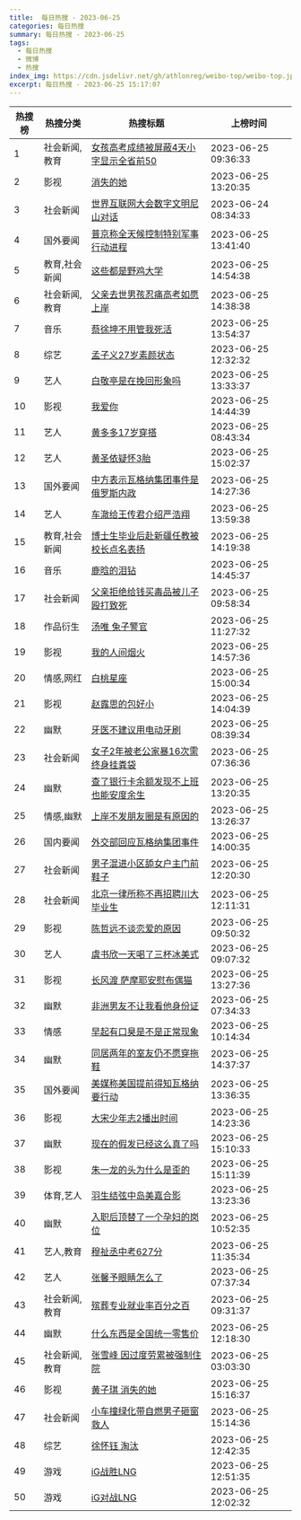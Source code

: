 ```yaml
---
title:  每日热搜 - 2023-06-25
categories: 每日热搜
summary: 每日热搜 - 2023-06-25
tags:
  - 每日热搜
  - 微博
  - 热搜
index_img: https://cdn.jsdelivr.net/gh/athlonreg/weibo-top/weibo-top.jpeg
excerpt: 每日热搜 - 2023-06-25 15:17:07
---
```


| 热搜榜 | 热搜分类 | 热搜标题 | 上榜时间 |
| --- | --- | --- | --- |
| 1 | 社会新闻,教育 | [女孩高考成绩被屏蔽4天小字显示全省前50](https://s.weibo.com/weibo%3Fq%3D%2523%E5%A5%B3%E5%AD%A9%E9%AB%98%E8%80%83%E6%88%90%E7%BB%A9%E8%A2%AB%E5%B1%8F%E8%94%BD4%E5%A4%A9%E5%B0%8F%E5%AD%97%E6%98%BE%E7%A4%BA%E5%85%A8%E7%9C%81%E5%89%8D50%2523) | 2023-06-25 09:36:33 | 
| 2 | 影视 | [消失的她](https://s.weibo.com/weibo%3Fq%3D%2523%E6%B6%88%E5%A4%B1%E7%9A%84%E5%A5%B9%2523) | 2023-06-25 13:20:35 | 
| 3 | 社会新闻 | [世界互联网大会数字文明尼山对话](https://s.weibo.com/weibo%3Fq%3D%2523%E4%B8%96%E7%95%8C%E4%BA%92%E8%81%94%E7%BD%91%E5%A4%A7%E4%BC%9A%E6%95%B0%E5%AD%97%E6%96%87%E6%98%8E%E5%B0%BC%E5%B1%B1%E5%AF%B9%E8%AF%9D%2523) | 2023-06-24 08:34:33 | 
| 4 | 国外要闻 | [普京称全天候控制特别军事行动进程](https://s.weibo.com/weibo%3Fq%3D%2523%E6%99%AE%E4%BA%AC%E7%A7%B0%E5%85%A8%E5%A4%A9%E5%80%99%E6%8E%A7%E5%88%B6%E7%89%B9%E5%88%AB%E5%86%9B%E4%BA%8B%E8%A1%8C%E5%8A%A8%E8%BF%9B%E7%A8%8B%2523) | 2023-06-25 13:41:40 | 
| 5 | 教育,社会新闻 | [这些都是野鸡大学](https://s.weibo.com/weibo%3Fq%3D%2523%E8%BF%99%E4%BA%9B%E9%83%BD%E6%98%AF%E9%87%8E%E9%B8%A1%E5%A4%A7%E5%AD%A6%2523) | 2023-06-25 14:54:38 | 
| 6 | 社会新闻,教育 | [父亲去世男孩忍痛高考如愿上岸](https://s.weibo.com/weibo%3Fq%3D%2523%E7%88%B6%E4%BA%B2%E5%8E%BB%E4%B8%96%E7%94%B7%E5%AD%A9%E5%BF%8D%E7%97%9B%E9%AB%98%E8%80%83%E5%A6%82%E6%84%BF%E4%B8%8A%E5%B2%B8%2523) | 2023-06-25 14:38:38 | 
| 7 | 音乐 | [蔡徐坤不用管我死活](https://s.weibo.com/weibo%3Fq%3D%2523%E8%94%A1%E5%BE%90%E5%9D%A4%E4%B8%8D%E7%94%A8%E7%AE%A1%E6%88%91%E6%AD%BB%E6%B4%BB%2523) | 2023-06-25 13:54:37 | 
| 8 | 综艺 | [孟子义27岁素颜状态](https://s.weibo.com/weibo%3Fq%3D%2523%E5%AD%9F%E5%AD%90%E4%B9%8927%E5%B2%81%E7%B4%A0%E9%A2%9C%E7%8A%B6%E6%80%81%2523) | 2023-06-25 12:32:32 | 
| 9 | 艺人 | [白敬亭是在挽回形象吗](https://s.weibo.com/weibo%3Fq%3D%2523%E7%99%BD%E6%95%AC%E4%BA%AD%E6%98%AF%E5%9C%A8%E6%8C%BD%E5%9B%9E%E5%BD%A2%E8%B1%A1%E5%90%97%2523) | 2023-06-25 13:33:37 | 
| 10 | 影视 | [我爱你](https://s.weibo.com/weibo%3Fq%3D%2523%E6%88%91%E7%88%B1%E4%BD%A0%2523) | 2023-06-25 14:44:39 | 
| 11 | 艺人 | [黄多多17岁穿搭](https://s.weibo.com/weibo%3Fq%3D%2523%E9%BB%84%E5%A4%9A%E5%A4%9A17%E5%B2%81%E7%A9%BF%E6%90%AD%2523) | 2023-06-25 08:43:34 | 
| 12 | 艺人 | [黄圣依疑怀3胎](https://s.weibo.com/weibo%3Fq%3D%2523%E9%BB%84%E5%9C%A3%E4%BE%9D%E7%96%91%E6%80%803%E8%83%8E%2523) | 2023-06-25 15:02:37 | 
| 13 | 国外要闻 | [中方表示瓦格纳集团事件是俄罗斯内政](https://s.weibo.com/weibo%3Fq%3D%2523%E4%B8%AD%E6%96%B9%E8%A1%A8%E7%A4%BA%E7%93%A6%E6%A0%BC%E7%BA%B3%E9%9B%86%E5%9B%A2%E4%BA%8B%E4%BB%B6%E6%98%AF%E4%BF%84%E7%BD%97%E6%96%AF%E5%86%85%E6%94%BF%2523) | 2023-06-25 14:27:36 | 
| 14 | 艺人 | [车澈给王传君介绍严浩翔](https://s.weibo.com/weibo%3Fq%3D%2523%E8%BD%A6%E6%BE%88%E7%BB%99%E7%8E%8B%E4%BC%A0%E5%90%9B%E4%BB%8B%E7%BB%8D%E4%B8%A5%E6%B5%A9%E7%BF%94%2523) | 2023-06-25 13:59:38 | 
| 15 | 教育,社会新闻 | [博士生毕业后赴新疆任教被校长点名表扬](https://s.weibo.com/weibo%3Fq%3D%2523%E5%8D%9A%E5%A3%AB%E7%94%9F%E6%AF%95%E4%B8%9A%E5%90%8E%E8%B5%B4%E6%96%B0%E7%96%86%E4%BB%BB%E6%95%99%E8%A2%AB%E6%A0%A1%E9%95%BF%E7%82%B9%E5%90%8D%E8%A1%A8%E6%89%AC%2523) | 2023-06-25 14:19:38 | 
| 16 | 音乐 | [鹿晗的泪钻](https://s.weibo.com/weibo%3Fq%3D%2523%E9%B9%BF%E6%99%97%E7%9A%84%E6%B3%AA%E9%92%BB%2523) | 2023-06-25 14:45:37 | 
| 17 | 社会新闻 | [父亲拒绝给钱买毒品被儿子殴打致死](https://s.weibo.com/weibo%3Fq%3D%2523%E7%88%B6%E4%BA%B2%E6%8B%92%E7%BB%9D%E7%BB%99%E9%92%B1%E4%B9%B0%E6%AF%92%E5%93%81%E8%A2%AB%E5%84%BF%E5%AD%90%E6%AE%B4%E6%89%93%E8%87%B4%E6%AD%BB%2523) | 2023-06-25 09:58:34 | 
| 18 | 作品衍生 | [汤唯 兔子警官](https://s.weibo.com/weibo%3Fq%3D%2523%E6%B1%A4%E5%94%AF%20%E5%85%94%E5%AD%90%E8%AD%A6%E5%AE%98%2523) | 2023-06-25 11:27:32 | 
| 19 | 影视 | [我的人间烟火](https://s.weibo.com/weibo%3Fq%3D%2523%E6%88%91%E7%9A%84%E4%BA%BA%E9%97%B4%E7%83%9F%E7%81%AB%2523) | 2023-06-25 14:57:36 | 
| 20 | 情感,网红 | [白桃星座](https://s.weibo.com/weibo%3Fq%3D%2523%E7%99%BD%E6%A1%83%E6%98%9F%E5%BA%A7%2523) | 2023-06-25 15:00:34 | 
| 21 | 影视 | [赵露思的包好小](https://s.weibo.com/weibo%3Fq%3D%2523%E8%B5%B5%E9%9C%B2%E6%80%9D%E7%9A%84%E5%8C%85%E5%A5%BD%E5%B0%8F%2523) | 2023-06-25 14:04:39 | 
| 22 | 幽默 | [牙医不建议用电动牙刷](https://s.weibo.com/weibo%3Fq%3D%2523%E7%89%99%E5%8C%BB%E4%B8%8D%E5%BB%BA%E8%AE%AE%E7%94%A8%E7%94%B5%E5%8A%A8%E7%89%99%E5%88%B7%2523) | 2023-06-25 08:39:34 | 
| 23 | 社会新闻 | [女子2年被老公家暴16次需终身挂粪袋](https://s.weibo.com/weibo%3Fq%3D%2523%E5%A5%B3%E5%AD%902%E5%B9%B4%E8%A2%AB%E8%80%81%E5%85%AC%E5%AE%B6%E6%9A%B416%E6%AC%A1%E9%9C%80%E7%BB%88%E8%BA%AB%E6%8C%82%E7%B2%AA%E8%A2%8B%2523) | 2023-06-25 07:36:36 | 
| 24 | 幽默 | [查了银行卡余额发现不上班也能安度余生](https://s.weibo.com/weibo%3Fq%3D%2523%E6%9F%A5%E4%BA%86%E9%93%B6%E8%A1%8C%E5%8D%A1%E4%BD%99%E9%A2%9D%E5%8F%91%E7%8E%B0%E4%B8%8D%E4%B8%8A%E7%8F%AD%E4%B9%9F%E8%83%BD%E5%AE%89%E5%BA%A6%E4%BD%99%E7%94%9F%2523) | 2023-06-25 13:20:35 | 
| 25 | 情感,幽默 | [上岸不发朋友圈是有原因的](https://s.weibo.com/weibo%3Fq%3D%2523%E4%B8%8A%E5%B2%B8%E4%B8%8D%E5%8F%91%E6%9C%8B%E5%8F%8B%E5%9C%88%E6%98%AF%E6%9C%89%E5%8E%9F%E5%9B%A0%E7%9A%84%2523) | 2023-06-25 13:26:37 | 
| 26 | 国内要闻 | [外交部回应瓦格纳集团事件](https://s.weibo.com/weibo%3Fq%3D%2523%E5%A4%96%E4%BA%A4%E9%83%A8%E5%9B%9E%E5%BA%94%E7%93%A6%E6%A0%BC%E7%BA%B3%E9%9B%86%E5%9B%A2%E4%BA%8B%E4%BB%B6%2523) | 2023-06-25 14:00:35 | 
| 27 | 社会新闻 | [男子混进小区舔女户主门前鞋子](https://s.weibo.com/weibo%3Fq%3D%2523%E7%94%B7%E5%AD%90%E6%B7%B7%E8%BF%9B%E5%B0%8F%E5%8C%BA%E8%88%94%E5%A5%B3%E6%88%B7%E4%B8%BB%E9%97%A8%E5%89%8D%E9%9E%8B%E5%AD%90%2523) | 2023-06-25 12:20:30 | 
| 28 | 社会新闻 | [北京一律所称不再招聘川大毕业生](https://s.weibo.com/weibo%3Fq%3D%2523%E5%8C%97%E4%BA%AC%E4%B8%80%E5%BE%8B%E6%89%80%E7%A7%B0%E4%B8%8D%E5%86%8D%E6%8B%9B%E8%81%98%E5%B7%9D%E5%A4%A7%E6%AF%95%E4%B8%9A%E7%94%9F%2523) | 2023-06-25 12:11:31 | 
| 29 | 影视 | [陈哲远不谈恋爱的原因](https://s.weibo.com/weibo%3Fq%3D%2523%E9%99%88%E5%93%B2%E8%BF%9C%E4%B8%8D%E8%B0%88%E6%81%8B%E7%88%B1%E7%9A%84%E5%8E%9F%E5%9B%A0%2523) | 2023-06-25 09:50:32 | 
| 30 | 艺人 | [虞书欣一天喝了三杯冰美式](https://s.weibo.com/weibo%3Fq%3D%2523%E8%99%9E%E4%B9%A6%E6%AC%A3%E4%B8%80%E5%A4%A9%E5%96%9D%E4%BA%86%E4%B8%89%E6%9D%AF%E5%86%B0%E7%BE%8E%E5%BC%8F%2523) | 2023-06-25 09:07:32 | 
| 31 | 影视 | [长风渡 萨摩耶安慰布偶猫](https://s.weibo.com/weibo%3Fq%3D%2523%E9%95%BF%E9%A3%8E%E6%B8%A1%20%E8%90%A8%E6%91%A9%E8%80%B6%E5%AE%89%E6%85%B0%E5%B8%83%E5%81%B6%E7%8C%AB%2523) | 2023-06-25 13:27:36 | 
| 32 | 幽默 | [非洲男友不让我看他身份证](https://s.weibo.com/weibo%3Fq%3D%2523%E9%9D%9E%E6%B4%B2%E7%94%B7%E5%8F%8B%E4%B8%8D%E8%AE%A9%E6%88%91%E7%9C%8B%E4%BB%96%E8%BA%AB%E4%BB%BD%E8%AF%81%2523) | 2023-06-25 07:34:33 | 
| 33 | 情感 | [早起有口臭是不是正常现象](https://s.weibo.com/weibo%3Fq%3D%2523%E6%97%A9%E8%B5%B7%E6%9C%89%E5%8F%A3%E8%87%AD%E6%98%AF%E4%B8%8D%E6%98%AF%E6%AD%A3%E5%B8%B8%E7%8E%B0%E8%B1%A1%2523) | 2023-06-25 10:14:34 | 
| 34 | 幽默 | [同居两年的室友仍不愿穿拖鞋](https://s.weibo.com/weibo%3Fq%3D%2523%E5%90%8C%E5%B1%85%E4%B8%A4%E5%B9%B4%E7%9A%84%E5%AE%A4%E5%8F%8B%E4%BB%8D%E4%B8%8D%E6%84%BF%E7%A9%BF%E6%8B%96%E9%9E%8B%2523) | 2023-06-25 14:37:37 | 
| 35 | 国外要闻 | [美媒称美国提前得知瓦格纳要行动](https://s.weibo.com/weibo%3Fq%3D%2523%E7%BE%8E%E5%AA%92%E7%A7%B0%E7%BE%8E%E5%9B%BD%E6%8F%90%E5%89%8D%E5%BE%97%E7%9F%A5%E7%93%A6%E6%A0%BC%E7%BA%B3%E8%A6%81%E8%A1%8C%E5%8A%A8%2523) | 2023-06-25 13:36:35 | 
| 36 | 影视 | [大宋少年志2播出时间](https://s.weibo.com/weibo%3Fq%3D%2523%E5%A4%A7%E5%AE%8B%E5%B0%91%E5%B9%B4%E5%BF%972%E6%92%AD%E5%87%BA%E6%97%B6%E9%97%B4%2523) | 2023-06-25 14:23:36 | 
| 37 | 幽默 | [现在的假发已经这么真了吗](https://s.weibo.com/weibo%3Fq%3D%2523%E7%8E%B0%E5%9C%A8%E7%9A%84%E5%81%87%E5%8F%91%E5%B7%B2%E7%BB%8F%E8%BF%99%E4%B9%88%E7%9C%9F%E4%BA%86%E5%90%97%2523) | 2023-06-25 15:10:33 | 
| 38 | 影视 | [朱一龙的头为什么是歪的](https://s.weibo.com/weibo%3Fq%3D%2523%E6%9C%B1%E4%B8%80%E9%BE%99%E7%9A%84%E5%A4%B4%E4%B8%BA%E4%BB%80%E4%B9%88%E6%98%AF%E6%AD%AA%E7%9A%84%2523) | 2023-06-25 15:11:39 | 
| 39 | 体育,艺人 | [羽生结弦中岛美嘉合影](https://s.weibo.com/weibo%3Fq%3D%2523%E7%BE%BD%E7%94%9F%E7%BB%93%E5%BC%A6%E4%B8%AD%E5%B2%9B%E7%BE%8E%E5%98%89%E5%90%88%E5%BD%B1%2523) | 2023-06-25 13:23:36 | 
| 40 | 幽默 | [入职后顶替了一个孕妇的岗位](https://s.weibo.com/weibo%3Fq%3D%2523%E5%85%A5%E8%81%8C%E5%90%8E%E9%A1%B6%E6%9B%BF%E4%BA%86%E4%B8%80%E4%B8%AA%E5%AD%95%E5%A6%87%E7%9A%84%E5%B2%97%E4%BD%8D%2523) | 2023-06-25 10:52:35 | 
| 41 | 艺人,教育 | [穆祉丞中考627分](https://s.weibo.com/weibo%3Fq%3D%2523%E7%A9%86%E7%A5%89%E4%B8%9E%E4%B8%AD%E8%80%83627%E5%88%86%2523) | 2023-06-25 11:35:34 | 
| 42 | 艺人 | [张馨予眼睛怎么了](https://s.weibo.com/weibo%3Fq%3D%2523%E5%BC%A0%E9%A6%A8%E4%BA%88%E7%9C%BC%E7%9D%9B%E6%80%8E%E4%B9%88%E4%BA%86%2523) | 2023-06-25 07:37:34 | 
| 43 | 社会新闻,教育 | [殡葬专业就业率百分之百](https://s.weibo.com/weibo%3Fq%3D%2523%E6%AE%A1%E8%91%AC%E4%B8%93%E4%B8%9A%E5%B0%B1%E4%B8%9A%E7%8E%87%E7%99%BE%E5%88%86%E4%B9%8B%E7%99%BE%2523) | 2023-06-25 09:31:37 | 
| 44 | 幽默 | [什么东西是全国统一零售价](https://s.weibo.com/weibo%3Fq%3D%2523%E4%BB%80%E4%B9%88%E4%B8%9C%E8%A5%BF%E6%98%AF%E5%85%A8%E5%9B%BD%E7%BB%9F%E4%B8%80%E9%9B%B6%E5%94%AE%E4%BB%B7%2523) | 2023-06-25 12:18:30 | 
| 45 | 社会新闻,教育 | [张雪峰 因过度劳累被强制住院](https://s.weibo.com/weibo%3Fq%3D%2523%E5%BC%A0%E9%9B%AA%E5%B3%B0%20%E5%9B%A0%E8%BF%87%E5%BA%A6%E5%8A%B3%E7%B4%AF%E8%A2%AB%E5%BC%BA%E5%88%B6%E4%BD%8F%E9%99%A2%2523) | 2023-06-25 03:03:30 | 
| 46 | 影视 | [黄子琪 消失的她](https://s.weibo.com/weibo%3Fq%3D%2523%E9%BB%84%E5%AD%90%E7%90%AA%20%E6%B6%88%E5%A4%B1%E7%9A%84%E5%A5%B9%2523) | 2023-06-25 15:16:37 | 
| 47 | 社会新闻 | [小车撞绿化带自燃男子砸窗救人](https://s.weibo.com/weibo%3Fq%3D%2523%E5%B0%8F%E8%BD%A6%E6%92%9E%E7%BB%BF%E5%8C%96%E5%B8%A6%E8%87%AA%E7%87%83%E7%94%B7%E5%AD%90%E7%A0%B8%E7%AA%97%E6%95%91%E4%BA%BA%2523) | 2023-06-25 15:14:36 | 
| 48 | 综艺 | [徐怀钰 淘汰](https://s.weibo.com/weibo%3Fq%3D%2523%E5%BE%90%E6%80%80%E9%92%B0%20%E6%B7%98%E6%B1%B0%2523) | 2023-06-25 12:42:35 | 
| 49 | 游戏 | [iG战胜LNG](https://s.weibo.com/weibo%3Fq%3D%2523iG%E6%88%98%E8%83%9CLNG%2523) | 2023-06-25 12:51:35 | 
| 50 | 游戏 | [iG对战LNG](https://s.weibo.com/weibo%3Fq%3D%2523iG%E5%AF%B9%E6%88%98LNG%2523) | 2023-06-25 12:02:32 | 
